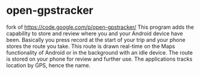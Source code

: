 open-gpstracker
===============

fork of https://code.google.com/p/open-gpstracker/
This program adds the capability to store and review where you and your Android device have been.
Basically you press record at the start of your trip and your phone stores the route you take. This route is drawn real-time
on the Maps functionality of Android or in the background with an idle device. The route is stored on your phone for review and further use.
The applications tracks location by GPS, hence the name.

